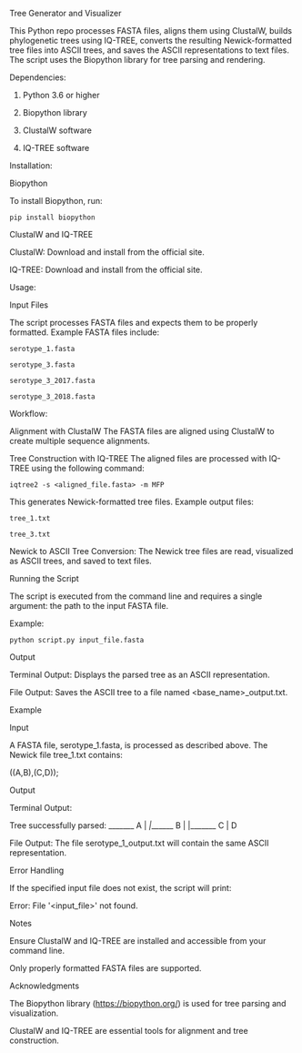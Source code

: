 Tree Generator and Visualizer

This Python repo processes FASTA files, aligns them using ClustalW, builds phylogenetic trees using IQ-TREE, converts the resulting Newick-formatted tree files into ASCII trees, and saves the ASCII representations to text files. The script uses the Biopython library for tree parsing and rendering.




Dependencies:

1. Python 3.6 or higher

2. Biopython library

3. ClustalW software

4. IQ-TREE software



   


Installation:

Biopython

  To install Biopython, run:

    pip install biopython
  
ClustalW and IQ-TREE
  
  ClustalW: Download and install from the official site.
  
  IQ-TREE: Download and install from the official site.
  





Usage:

Input Files

  The script processes FASTA files and expects them to be properly formatted. Example FASTA files include:
  
    serotype_1.fasta
  
    serotype_3.fasta
  
    serotype_3_2017.fasta
  
    serotype_3_2018.fasta






Workflow:

Alignment with ClustalW
  The FASTA files are aligned using ClustalW to create multiple sequence alignments.

Tree Construction with IQ-TREE
  The aligned files are processed with IQ-TREE using the following command:

    iqtree2 -s <aligned_file.fasta> -m MFP

  This generates Newick-formatted tree files. Example output files:

    tree_1.txt
  
    tree_3.txt






Newick to ASCII Tree Conversion:
The Newick tree files are read, visualized as ASCII trees, and saved to text files.

Running the Script

  The script is executed from the command line and requires a single argument: the path to the input FASTA file.
  
  Example:
  
    python script.py input_file.fasta

Output

Terminal Output: Displays the parsed tree as an ASCII representation.

File Output: Saves the ASCII tree to a file named <base_name>_output.txt.

Example

  Input
  
  A FASTA file, serotype_1.fasta, is processed as described above. The Newick file tree_1.txt contains:
  
  ((A,B),(C,D));
  
  Output
  
  Terminal Output:
  
  Tree successfully parsed:
    _______ A
   |
  _|_______ B
   |
   |_______ C
           |
           D

  File Output:
  The file serotype_1_output.txt will contain the same ASCII representation.


Error Handling

  If the specified input file does not exist, the script will print:
  
  Error: File '<input_file>' not found.

Notes

  Ensure ClustalW and IQ-TREE are installed and accessible from your command line.
  
  Only properly formatted FASTA files are supported.


Acknowledgments

  The Biopython library (https://biopython.org/) is used for tree parsing and visualization.
  
  ClustalW and IQ-TREE are essential tools for alignment and tree construction.

